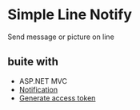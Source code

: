 # Simple Line Notify
Send message or picture on line

## buite with
* ASP.NET MVC
* [Notification](https://notify-bot.line.me/doc/en/)
* [Generate access token](https://notify-bot.line.me/my/)
